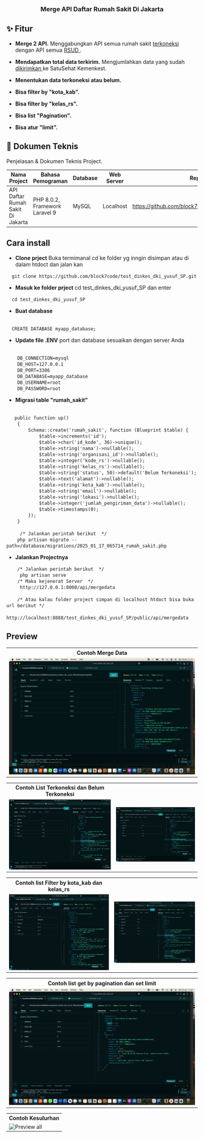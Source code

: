 <h3 align="center">Merge API Daftar Rumah Sakit Di Jakarta</h3>

## ✨ Fitur
- **Merge 2 API.** Menggabungkan API semua rumah sakit [ terkoneksi ](https://dinkes.jakarta.go.id/apps/jp-2024/all-rs-terkoneksi.json) dengan API semua [ RSUD ](https://dinkes.jakarta.go.id/apps/jp-2024/all-rsud.json).

- **Mendapatkan total data terkirim.** Mengjumlahkan data  yang sudah [ dikirimkan ](https://dinkes.jakarta.go.id/apps/jp-2024/transaksi-data-satusehat.json)  ke SatuSehat Kemenkest.

- **Menentukan data terkoneksi atau belum.** 

- **Bisa filter by "kota_kab".** 

- **Bisa filter by "kelas_rs".** 

- **Bisa list "Pagination".** 

- **Bisa atur  "limit".** 


## :wrench: Dokumen Teknis

Penjelasan & Dokumen Teknis Project.

| Nama Project | Bahasa Pemograman | Database | Web Server | Repository |
|---- |----|----|----|----|
| API Daftar Rumah Sakit Di Jakarta | PHP 8.0.2, Framework Laravel 9 | MySQL | Localhost | https://github.com/block7code/test_dinkes_dki_yusuf_SP |

## Cara install 

- **Clone prject** Buka termimanal cd ke folder yg inngin disimpan atau di dalam htdoct dan jalan kan 
```
  git clone https://github.com/block7code/test_dinkes_dki_yusuf_SP.git 
```

- **Masuk ke folder prject** cd test_dinkes_dki_yusuf_SP dan enter
```
  cd test_dinkes_dki_yusuf_SP
```

- **Buat database** 
```mySql

  CREATE DATABASE myapp_database;
```

- **Update file .ENV**  port dan database sesuaikan dengan server Anda
```laravel

    DB_CONNECTION=mysql
    DB_HOST=127.0.0.1
    DB_PORT=3306
    DB_DATABASE=myapp_database 
    DB_USERNAME=root
    DB_PASSWORD=root
```

- **Migrasi table "rumah_sakit"**
```laravel

   public function up()
    {
        Schema::create('rumah_sakit', function (Blueprint $table) {
            $table->increments('id'); 
            $table->char('id_kode', 36)->unique();
            $table->string('nama')->nullable();
            $table->string('organisasi_id')->nullable();
            $table->integer('kode_rs')->nullable();
            $table->string('kelas_rs')->nullable();
            $table->string('status', 50)->default('Belum Terkoneksi');
            $table->text('alamat')->nullable();
            $table->string('kota_kab')->nullable();
            $table->string('email')->nullable();
            $table->string('lokasi')->nullable();
            $table->integer('jumlah_pengiriman_data')->nullable();
            $table->timestamps(0); 
        });
    }

     /* Jalankan perintah berikut  */
    php artisan migrate --path=/database/migrations/2025_01_17_065714_rumah_sakit.php
```

- **Jalankan Projectnya**
```laravel
    /* Jalankan perintah berikut  */
     php artisan serve
    /* Maka kejenerat Server  */
     http://127.0.0.1:8000/api/mergedata

    /* Atau kalau folder project simpan di localhost htdoct bisa buka url berikut */
    http://localhost:8888/test_dinkes_dki_yusuf_SP/public/api/mergedata
```


## Preview 

<table style="width:100%">
  <tr>
    <th>Contoh Merge Data</th>
  </tr>
  <tr>
    <td><img width="100%" alt="Contoh Merge Data"   src="/screen/Screenshot1.png"  > </td>
  </tr>
</table>

<table style="width:100%">
  <tr>
    <th>Contoh List Terkoneksi dan Belum Terkoneksi</th>
  </tr>
  <tr>
    <td><img width="100%" alt="Contoh List Terkoneksi" src="https://raw.githubusercontent.com/block7code/test_dinkes_dki_yusuf_SP/refs/heads/main/screen/Screenshot2.png" > </td>
     <td><img width="100%" alt="Contoh List Belum Terkoneksi"  src="https://raw.githubusercontent.com/block7code/test_dinkes_dki_yusuf_SP/refs/heads/main/screen/Screenshot3.png"  > </td>
  </tr>
 
</table>

<table style="width:100%">
  <tr>
    <th>Contoh list Filter by kota_kab dan kelas_rs</th>
  </tr>
  <tr>
    <td><img width="100%" alt="Contoh List Terkoneksi" src="https://raw.githubusercontent.com/block7code/test_dinkes_dki_yusuf_SP/refs/heads/main/screen/Screenshot4.png" > </td>
    <td><img width="100%" alt="Contoh List Belum Terkoneksi"  src="https://raw.githubusercontent.com/block7code/test_dinkes_dki_yusuf_SP/refs/heads/main/screen/Screenshot5.png"  > </td>
  </tr>
</table>

<table style="width:100%">
  <tr>
    <th>Contoh list get by pagination dan set limit</th>
  </tr>
  <tr>
    <td><img width="100%" alt="Contoh List Terkoneksi" src="https://raw.githubusercontent.com/block7code/test_dinkes_dki_yusuf_SP/refs/heads/main/screen/Screenshot6.png" > </td>
  </tr>
</table>

<table style="width:100%">
  <tr>
    <th>Contoh Kesulurhan</th>
  </tr>
  <tr>
    <td><img width="100%" alt="Preview all"  src="https://raw.githubusercontent.com/block7code/test_dinkes_dki_yusuf_SP/refs/heads/main/screen/preview-all.gif" > </td>
  </tr>
</table>